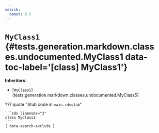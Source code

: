 ```yaml
---
search:
  boost: 0.5
---
```


[//]: # (DO NOT EDIT THIS FILE DIRECTLY. Instead, edit the corresponding stub file and execute `npm run docs:api`.)

# <code class="doc-symbol doc-symbol-class"></code> `MyClass1` {#tests.generation.markdown.classes.undocumented.MyClass1 data-toc-label='[class] MyClass1'}

**Inheritors:**

- [`MyClass5`][tests.generation.markdown.classes.undocumented.MyClass5]

??? quote "Stub code in `main.sdsstub`"

    ```sds linenums="3"
    class MyClass1
    ```
    { data-search-exclude }
